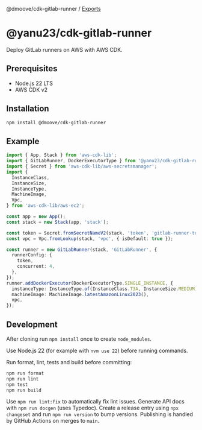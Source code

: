 @dmoove/cdk-gitlab-runner / [Exports](docs/modules.md)

# @yanu23/cdk-gitlab-runner

Deploy GitLab runners on AWS with AWS CDK.

## Prerequisites

- Node.js 22 LTS
- AWS CDK v2

## Installation

```bash
npm install @dmoove/cdk-gitlab-runner
```

## Example

```typescript
import { App, Stack } from 'aws-cdk-lib';
import { GitLabRunner, DockerExecutorType } from '@yanu23/cdk-gitlab-runner';
import { Secret } from 'aws-cdk-lib/aws-secretsmanager';
import {
  InstanceClass,
  InstanceSize,
  InstanceType,
  MachineImage,
  Vpc,
} from 'aws-cdk-lib/aws-ec2';

const app = new App();
const stack = new Stack(app, 'stack');

const token = Secret.fromSecretNameV2(stack, 'token', 'gitlab-runner-token');
const vpc = Vpc.fromLookup(stack, 'vpc', { isDefault: true });

const runner = new GitLabRunner(stack, 'GitLabRunner', {
  runnerConfig: {
    token,
    concurrent: 4,
  },
});
runner.addDockerExecutor(DockerExecutorType.SINGLE_INSTANCE, {
  instanceType: InstanceType.of(InstanceClass.T3A, InstanceSize.MEDIUM),
  machineImage: MachineImage.latestAmazonLinux2023(),
  vpc,
});
```

## Development

After cloning run `npm install` once to create `node_modules`.

Use Node.js 22 (for example with `nvm use 22`) before running commands.

Run format, lint, tests and build before committing:

```bash
npm run format
npm run lint
npm test
npm run build
```

Use `npm run lint:fix` to automatically fix lint issues.
Generate API docs with `npm run docgen` (uses Typedoc).
Create a release entry using `npx changeset` and run `npm run version` to bump versions.
Publishing is handled by GitHub Actions on merges to `main`.
